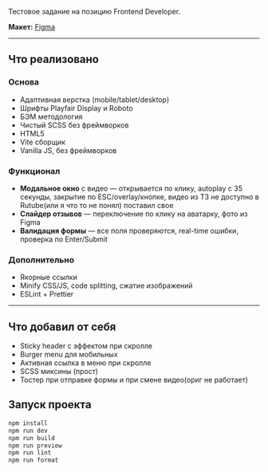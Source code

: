 Тестовое задание на позицию Frontend Developer. 

**Макет:** [Figma](https://www.figma.com/design/csMMpIunLLD6mv8ZWhnzqg/frontend-test-mid)

---

## Что реализовано

### Основа
- Адаптивная верстка (mobile/tablet/desktop)
- Шрифты Playfair Display и Roboto
- БЭМ методология
- Чистый SCSS без фреймворков
- HTML5
- Vite сборщик
- Vanilla JS, без фреймворков 

### Функционал
- **Модальное окно** с видео — открывается по клику, autoplay с 35 секунды, закрытие по ESC/overlay/кнопке, видео из ТЗ не доступно в Rutube(или я что то не понял) поставил свое
- **Слайдер отзывов** — переключение по клику на аватарку, фото из Figma
- **Валидация формы** — все поля проверяются, real-time ошибки, проверка по Enter/Submit

### Дополнительно
- Якорные ссылки
- Minify CSS/JS, code splitting, сжатие изображений
- ESLint + Prettier

---

## Что добавил от себя

- Sticky header с эффектом при скролле
- Burger menu для мобильных
- Активная ссылка в меню при скролле
- SCSS миксины (прост)
- Тостер при отправке формы и при смене видео(ориг не работает)


## Запуск проекта

```bash
npm install
npm run dev
npm run build
npm run preview
npm run lint
npm run format
    
